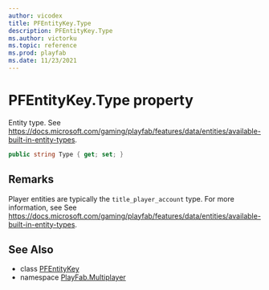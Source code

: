 ```yaml
---
author: vicodex
title: PFEntityKey.Type
description: PFEntityKey.Type
ms.author: victorku
ms.topic: reference
ms.prod: playfab
ms.date: 11/23/2021
---
```


# PFEntityKey.Type property

Entity type. See https://docs.microsoft.com/gaming/playfab/features/data/entities/available-built-in-entity-types.

```csharp
public string Type { get; set; }
```

## Remarks

Player entities are typically the `title_player_account` type. For more information, see See https://docs.microsoft.com/gaming/playfab/features/data/entities/available-built-in-entity-types.

## See Also

* class [PFEntityKey](../PFEntityKey.md)
* namespace [PlayFab.Multiplayer](../../PlayFabMultiplayerSDK.md)


